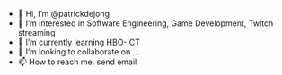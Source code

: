 - 👋 Hi, I’m @patrickdejong
- 👀 I’m interested in Software Engineering, Game Development, Twitch streaming
- 🌱 I’m currently learning HBO-ICT
- 💞️ I’m looking to collaborate on ...
- 📫 How to reach me: send email

<!---
patrickdejong/patrickdejong is a ✨ special ✨ repository because its `README.md` (this file) appears on your GitHub profile.
You can click the Preview link to take a look at your changes.
--->
